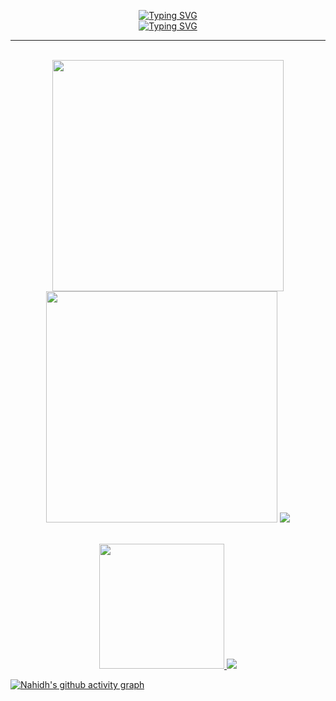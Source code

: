 <center>
  <p align="center">
<a href="https://git.io/typing-svg"><img src="https://readme-typing-svg.demolab.com?font=Fira+Code&pause=1000&color=3566E6&width=435&lines=%F0%9F%91%8B+Hey+there!+I'm+Nahidh!" alt="Typing SVG" />
  <br>
<a href="https://git.io/typing-svg"><img src="https://readme-typing-svg.demolab.com?font=Fira+Code&pause=1000&color=3566E6&width=435&lines=%F0%9F%91%8B+Constantly+learning+and+exploring+new+tech.;%F0%9F%92%BB+Let's+connect;%F0%9F%93%AB+Reach+out+to+me+for+tech-related-stuff!" alt="Typing SVG" />
  </center>
  <hr>
</a>
</p>
<br>

<div align="center">
  <img width="370px" src="https://github-readme-stats.vercel.app/api?username=Nahidh96&custom_title=Nahidh's+Github+Stats&show_icons=true&hide_border=true&count_private=true&bg_color=00000000&title_color=58a6fe&text_color=878787&icon_color=58a6fe&cache_seconds=1800" />
  <img width="370px" src="https://github-readme-streak-stats.herokuapp.com/?user=Nahidh96&background=00000000&hide_border=true&stroke=878787&ring=4c8ed9&fire=4c8ed9&currStreakNum=878787&sideNums=878787&currStreakLabel=878787&sideLabels=878787&dates=878787" />
  <img src="https://github-profile-trophy.vercel.app/?username=Nahidh96&theme=onedark&no-frame=true&no-bg=true" />
</div>
<br>
<p align="center">
  <a href="https://skillicons.dev">
    <img width="200px" src="https://skillicons.dev/icons?i=php,react,angular,flutter,materialui,css,sass,tailwind,javascript,nodejs,typescript,python,mysql,mongodb,firebase,docker,kubernetes,azure,aws,cloudflare,netlify,heroku,postman,appwrite,atom,rust" />
  </a>
  <a href="https://skillicons.dev">
    <img src="https://skillicons.dev/icons?i=github,githubactions,git,stackoverflow,devto,bots,vscode,idea,figma" />
  </a>
</p>

[![Nahidh's github activity graph](https://github-readme-activity-graph.vercel.app/graph?username=Nahidh96&bg_color=0d1117&color=878787&line=4c8ed9&point=878787&area=true&hide_border=true)](https://github.com/Nahidh96/github-readme-activity-graph)
